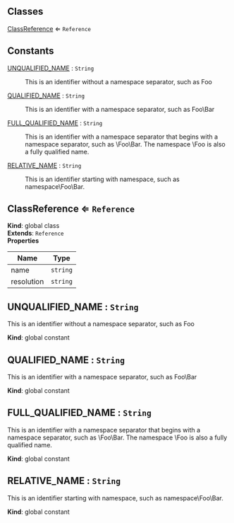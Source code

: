 ## Classes

<dl>
<dt><a href="#ClassReference">ClassReference</a> ⇐ <code>Reference</code></dt>
<dd></dd>
</dl>

## Constants

<dl>
<dt><a href="#UNQUALIFIED_NAME">UNQUALIFIED_NAME</a> : <code>String</code></dt>
<dd><p>This is an identifier without a namespace separator, such as Foo</p>
</dd>
<dt><a href="#QUALIFIED_NAME">QUALIFIED_NAME</a> : <code>String</code></dt>
<dd><p>This is an identifier with a namespace separator, such as Foo\Bar</p>
</dd>
<dt><a href="#FULL_QUALIFIED_NAME">FULL_QUALIFIED_NAME</a> : <code>String</code></dt>
<dd><p>This is an identifier with a namespace separator that begins with
a namespace separator, such as \Foo\Bar. The namespace \Foo is also
a fully qualified name.</p>
</dd>
<dt><a href="#RELATIVE_NAME">RELATIVE_NAME</a> : <code>String</code></dt>
<dd><p>This is an identifier starting with namespace, such as namespace\Foo\Bar.</p>
</dd>
</dl>

<a name="ClassReference"></a>

## ClassReference ⇐ <code>Reference</code>
**Kind**: global class  
**Extends**: <code>Reference</code>  
**Properties**

| Name | Type |
| --- | --- |
| name | <code>string</code> | 
| resolution | <code>string</code> | 

<a name="UNQUALIFIED_NAME"></a>

## UNQUALIFIED\_NAME : <code>String</code>
This is an identifier without a namespace separator, such as Foo

**Kind**: global constant  
<a name="QUALIFIED_NAME"></a>

## QUALIFIED\_NAME : <code>String</code>
This is an identifier with a namespace separator, such as Foo\Bar

**Kind**: global constant  
<a name="FULL_QUALIFIED_NAME"></a>

## FULL\_QUALIFIED\_NAME : <code>String</code>
This is an identifier with a namespace separator that begins with
a namespace separator, such as \Foo\Bar. The namespace \Foo is also
a fully qualified name.

**Kind**: global constant  
<a name="RELATIVE_NAME"></a>

## RELATIVE\_NAME : <code>String</code>
This is an identifier starting with namespace, such as namespace\Foo\Bar.

**Kind**: global constant  

